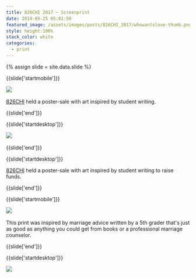 ```yaml
---
title: 826CHI 2017 — Screenprint
date: 2019-05-25 05:01:50
featured_image: /assets/images/posts/826CHI_2017/whowantslove-thumb.png
style: height:100%
stack_color: white
categories:
  - print
---
```

{% assign slide = site.data.slide %}

{{slide['startmobile']}}

<div><img class='full-height' src='/assets/images/posts/826CHI_2017/whowantslove-2016-3.png' srcset='/assets/images/posts/826CHI_2017/whowantslove-2016-3.png 235w, /assets/images/posts/826CHI_2017/whowantslove-2016-3@2x.png 470w, /assets/images/posts/826CHI_2017/whowantslove-2016-3@3x.png 705w'></div>

<p class='bg'><a href='https://826CHI.org/'>826CHI</a> held a poster-sale with art inspired by student writing.</p>

{{slide['end']}}

{{slide['startdesktop']}}

<div><img class='full-width' src='/assets/images/posts/826CHI_2017/whowantslove-2016-1@2x.png' srcset='/assets/images/posts/826CHI_2017/whowantslove-2016-1.png 1024w, /assets/images/posts/826CHI_2017/whowantslove-2016-1@2x.png 2048w, /assets/images/posts/826CHI_2017/whowantslove-2016-1@3x.png 3072w'></div>

{{slide['end']}}

{{slide['startdesktop']}}

<a href='https://826CHI.org/'>826CHI</a> held a poster-sale with art inspired by student writing to raise funds.

{{slide['end']}}

{{slide['startmobile']}}

<div><img class='full-height' src='/assets/images/posts/826CHI_2017/whowantslove-2016-2-mobile.png' srcset='/assets/images/posts/826CHI_2017/whowantslove-2016-2-mobile.png 375w, /assets/images/posts/826CHI_2017/whowantslove-2016-2-mobile@2x.png 750w, /assets/images/posts/826CHI_2017/whowantslove-2016-2-mobile@3x.png 1125w'></div>

<p class='bg'>This print was inspired by marriage advice written by a 5th grader that's just as good as anything you could get from books or a professional marriage counselor.</p>

{{slide['end']}}

{{slide['startdesktop']}}

<div class='row'>

<div><img src='/assets/images/posts/826CHI_2017/whowantslove-2016-2@2x.png' srcset='/assets/images/posts/826CHI_2017/whowantslove-2016-2.png 394w, /assets/images/posts/826CHI_2017/whowantslove-2016-2@2x.png 788w, /assets/images/posts/826CHI_2017/whowantslove-2016-2@3x.png 1182w'></div><!--

--><div><img src='/assets/images/posts/826CHI_2017/whowantslove-2016-3@2x.png' srcset='/assets/images/posts/826CHI_2017/whowantslove-2016-3.png 235w, /assets/images/posts/826CHI_2017/whowantslove-2016-3@2x.png 470w, /assets/images/posts/826CHI_2017/whowantslove-2016-3@3x.png 705w'></div>

</div>

This print was inspired by marriage advice written by a 5th grader that's just as good as anything you could get from books or a professional marriage counselor.

{{slide['end']}}

{{slide['startmobile']}}

<div><img class='full-height' src='/assets/images/posts/826CHI_2017/whowantslove-2016-4-mobile.png' srcset='/assets/images/posts/826CHI_2017/whowantslove-2016-4-mobile.png 375w, /assets/images/posts/826CHI_2017/whowantslove-2016-4-mobile@2x.png 750w, /assets/images/posts/826CHI_2017/whowantslove-2016-4-mobile@3x.png 1125w'></div>

<p class='bg'>Thanks to <a href='https://tinybold.com/'>Alison</a> for making it all happen.</p>


{{slide['end']}}

{{slide['startdesktop']}}

<figure>

<div><img src='/assets/images/posts/826CHI_2017/whowantslove-2016-4@2x.png' srcset='/assets/images/posts/826CHI_2017/whowantslove-2016-4.png 663w, /assets/images/posts/826CHI_2017/whowantslove-2016-4@2x.png 1326w, /assets/images/posts/826CHI_2017/whowantslove-2016-4@3x.png 1989w'></div>

<figcaption>Thanks to <a href='https://tinybold.com/'>Alison</a> for making it all happen.</figcaption>

</figure>



{{slide['end']}}